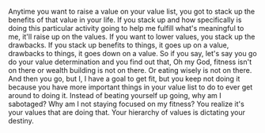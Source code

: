  Anytime you want to raise a value on your value list, you got to stack up the benefits of that value in your life. If you stack up and how specifically is doing this particular activity going to help me fulfill what's meaningful to me, it'll raise up on the values. If you want to lower values, you stack up the drawbacks. If you stack up benefits to things, it goes up on a value, drawbacks to things, it goes down on a value. So if you say, let's say you go do your value determination and you find out that, Oh my God, fitness isn't on there or wealth building is not on there. Or eating wisely is not on there. And then you go, but I, I have a goal to get fit, but you keep not doing it because you have more important things in your value list to do to ever get around to doing it. Instead of beating yourself up going, why am I sabotaged? Why am I not staying focused on my fitness? You realize it's your values that are doing that. Your hierarchy of values is dictating your destiny.